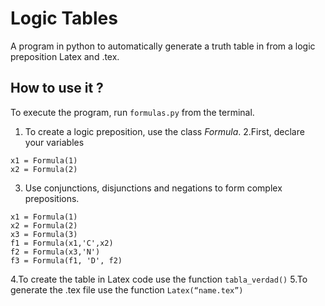 # Logic Tables

A program in python to automatically generate a truth table in from a logic preposition Latex and .tex. 

## How to use it ? 

To execute the program, run ```formulas.py``` from the terminal. 

1. To create a logic preposition, use the class _Formula_. 
2.First, declare your variables 

```
x1 = Formula(1) 
x2 = Formula(2) 

```
3. Use conjunctions, disjunctions and negations to form complex prepositions. 

```
x1 = Formula(1)
x2 = Formula(2)
x3 = Formula(3)
f1 = Formula(x1,'C',x2)
f2 = Formula(x3,'N')
f3 = Formula(f1, 'D', f2)

```
4.To create the table in Latex code use the function ```tabla_verdad()```
5.To generate the .tex file use the function  ```Latex(“name.tex”)```
